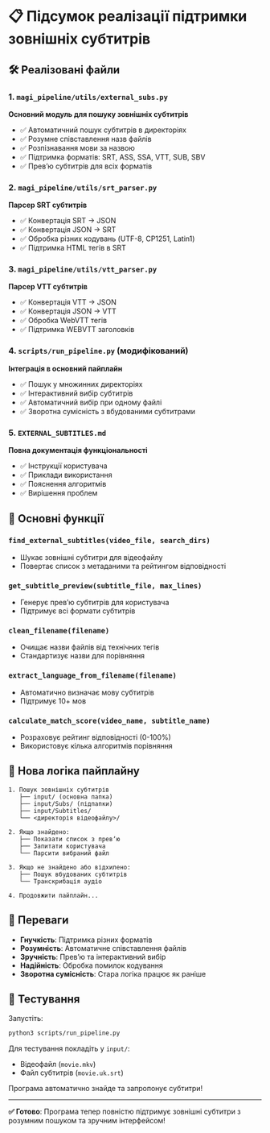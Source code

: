 # 📋 Підсумок реалізації підтримки зовнішніх субтитрів

## 🛠️ Реалізовані файли

### 1. `magi_pipeline/utils/external_subs.py`
**Основний модуль для пошуку зовнішніх субтитрів**
- ✅ Автоматичний пошук субтитрів в директоріях
- ✅ Розумне співставлення назв файлів
- ✅ Розпізнавання мови за назвою
- ✅ Підтримка форматів: SRT, ASS, SSA, VTT, SUB, SBV
- ✅ Превʼю субтитрів для всіх форматів

### 2. `magi_pipeline/utils/srt_parser.py`
**Парсер SRT субтитрів**
- ✅ Конвертація SRT → JSON
- ✅ Конвертація JSON → SRT
- ✅ Обробка різних кодувань (UTF-8, CP1251, Latin1)
- ✅ Підтримка HTML тегів в SRT

### 3. `magi_pipeline/utils/vtt_parser.py`
**Парсер VTT субтитрів**
- ✅ Конвертація VTT → JSON
- ✅ Конвертація JSON → VTT  
- ✅ Обробка WebVTT тегів
- ✅ Підтримка WEBVTT заголовків

### 4. `scripts/run_pipeline.py` (модифікований)
**Інтеграція в основний пайплайн**
- ✅ Пошук у множинних директоріях
- ✅ Інтерактивний вибір субтитрів
- ✅ Автоматичний вибір при одному файлі
- ✅ Зворотна сумісність з вбудованими субтитрами

### 5. `EXTERNAL_SUBTITLES.md`
**Повна документація функціональності**
- ✅ Інструкції користувача
- ✅ Приклади використання
- ✅ Пояснення алгоритмів
- ✅ Вирішення проблем

## 🔧 Основні функції

### `find_external_subtitles(video_file, search_dirs)`
- Шукає зовнішні субтитри для відеофайлу
- Повертає список з метаданими та рейтингом відповідності

### `get_subtitle_preview(subtitle_file, max_lines)`
- Генерує превʼю субтитрів для користувача
- Підтримує всі формати субтитрів

### `clean_filename(filename)`
- Очищає назви файлів від технічних тегів
- Стандартизує назви для порівняння

### `extract_language_from_filename(filename)`
- Автоматично визначає мову субтитрів
- Підтримує 10+ мов

### `calculate_match_score(video_name, subtitle_name)`
- Розраховує рейтинг відповідності (0-100%)
- Використовує кілька алгоритмів порівняння

## 🎯 Нова логіка пайплайну

```
1. Пошук зовнішніх субтитрів
   ├── input/ (основна папка)
   ├── input/Subs/ (підпапки)
   ├── input/Subtitles/
   └── <директорія відеофайлу>/

2. Якщо знайдено:
   ├── Показати список з превʼю
   ├── Запитати користувача
   └── Парсити вибраний файл

3. Якщо не знайдено або відхилено:
   ├── Пошук вбудованих субтитрів
   └── Транскрибація аудіо

4. Продовжити пайплайн...
```

## 🚀 Переваги

- **Гнучкість**: Підтримка різних форматів
- **Розумність**: Автоматичне співставлення файлів
- **Зручність**: Превʼю та інтерактивний вибір
- **Надійність**: Обробка помилок кодування
- **Зворотна сумісність**: Стара логіка працює як раніше

## 🧪 Тестування

Запустіть:
```bash
python3 scripts/run_pipeline.py
```

Для тестування покладіть у `input/`:
- Відеофайл (`movie.mkv`)
- Файл субтитрів (`movie.uk.srt`)

Програма автоматично знайде та запропонує субтитри!

---

**✅ Готово**: Програма тепер повністю підтримує зовнішні субтитри з розумним пошуком та зручним інтерфейсом!